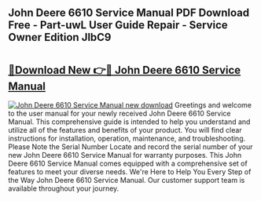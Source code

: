 ## John Deere 6610 Service Manual PDF Download Free - Part-uwL User Guide Repair - Service Owner Edition JlbC9

# <h2><a href="http://bc82978.oget.top/?id=John+Deere+6610+Service+Manual">🔗Download New 👉🔴 John Deere 6610 Service Manual</a></h2>

[![John Deere 6610 Service Manual new download](https://i.imgur.com/5g1atiW.png)](http://bc82978.oget.top/?id=John+Deere+6610+Service+Manual)
Greetings and welcome to the user manual for your newly received John Deere 6610 Service Manual. This comprehensive guide is intended to help you understand and utilize all of the features and benefits of your product. You will find clear instructions for installation, operation, maintenance, and troubleshooting. Please Note the Serial Number Locate and record the serial number of your new John Deere 6610 Service Manual for warranty purposes. This John Deere 6610 Service Manual comes equipped with a comprehensive set of features to meet your diverse needs. We're Here to Help You Every Step of the Way John Deere 6610 Service Manual. Our customer support team is available throughout your journey.
